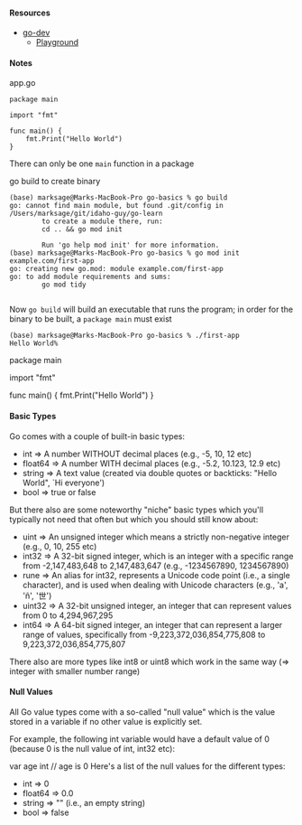 #### Resources
* [go-dev](https://go.dev/)
  * [Playground](https://go.dev/play/)

#### Notes

app.go
```
package main

import "fmt"

func main() {
	fmt.Print("Hello World")
}

```
There can only be one `main` function in a package

go build to create binary
```
(base) marksage@Marks-MacBook-Pro go-basics % go build
go: cannot find main module, but found .git/config in /Users/marksage/git/idaho-guy/go-learn
        to create a module there, run:
        cd .. && go mod init

        Run 'go help mod init' for more information.
(base) marksage@Marks-MacBook-Pro go-basics % go mod init example.com/first-app
go: creating new go.mod: module example.com/first-app
go: to add module requirements and sums:
        go mod tidy
      
```

Now `go build` will build an executable that runs the program; in order for the binary to be built, a `package main` must exist

```
(base) marksage@Marks-MacBook-Pro go-basics % ./first-app 
Hello World%  
```

package main

import "fmt"

func main() {
	fmt.Print("Hello World")
}

#### Basic Types
Go comes with a couple of built-in basic types:

* int => A number WITHOUT decimal places (e.g., -5, 10, 12 etc)
* float64 => A number WITH decimal places (e.g., -5.2, 10.123, 12.9 etc)
* string => A text value (created via double quotes or backticks: "Hello World", `Hi everyone')
* bool => true or false

But there also are some noteworthy "niche" basic types which you'll typically not need that often but which you should still know about:

* uint => An unsigned integer which means a strictly non-negative integer (e.g., 0, 10, 255 etc)
* int32 => A 32-bit signed integer, which is an integer with a specific range from -2,147,483,648 to 2,147,483,647 (e.g., -1234567890, 1234567890)
* rune => An alias for int32, represents a Unicode code point (i.e., a single character), and is used when dealing with Unicode characters (e.g., 'a', 'ñ', '世')
* uint32 => A 32-bit unsigned integer, an integer that can represent values from 0 to 4,294,967,295
* int64 => A 64-bit signed integer, an integer that can represent a larger range of values, specifically from -9,223,372,036,854,775,808 to 9,223,372,036,854,775,807

There also are more types like int8 or uint8 which work in the same way (=> integer with smaller number range)

#### Null Values
All Go value types come with a so-called "null value" which is the value stored in a variable if no other value is explicitly set.

For example, the following int variable would have a default value of 0 (because 0 is the null value of int, int32 etc):

var age int // age is 0
Here's a list of the null values for the different types:

* int => 0
* float64 => 0.0
* string => "" (i.e., an empty string)
* bool => false

